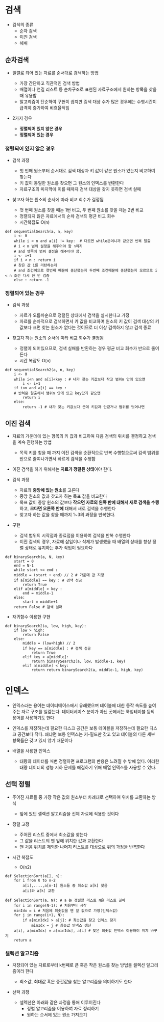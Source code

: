 # 검색
- 검색의 종류
    - 순차 검색
    - 이진 검색
    - 해쉬
## 순차검색
- 일렬로 되어 있는 자료를 순서대로 검색하는 방법
    - 가장 간단하고 직관적인 검색 방법
    - 배열이나 연결 리스트 등 순차구조로 표현된 자료구조에서 원하는 항목을 찾을 때 유용함
    - 알고리즘이 단순하여 구현이 쉽지만 검색 대상 수가 많은 경우에는 수행시간이 급격히 증가하여 비효율적임

- 2가지 경우
    - **정렬되어 있지 않은 경우**
    - **정렬되어 있는 경우**

### 정렬되어 있지 않은 경우
- 검색 과정
    - 첫 번째 원소부터 순서대로 검색 대상과 키 값이 같은 원소가 있는지 비교하여 찾는다
    - 키 값이 동일한 원소를 찾으면 그 원소의 인덱스를 반환한다
    - 자료구조의 마지막에 이를 때까지 검색 대상을 찾지 못하면 검색 실패

- 찾고자 하는 원소의 순서에 따라 비교 회수가 결정됨
    - 첫 번째 원소를 찾을 때는 1번 비교, 두 번째 원소를 찾을 때는 2번 비교
    - 정렬되지 않은 자료에서의 순차 검색의 평균 비교 회수
    - 시간복잡도 O(n)

```
def sequentialSearch(a, n, key)
    i <- 0
    while i < n and a[i] != key:  # 다르면 while문이니까 같으면 반복 탈출
    # i < n 범위 설정을 해주어야 함 n까지
    # and 앞쪽에 범위 설정을 해주어야 함. 
    i <- i+1
    if i < n : return i 
    # 찾은 값 i를 리턴하는데 
    # and 조건이므로 첫번째 때문에 중단했는지 두번째 조건때문에 중단했는지 모르므로 i < n 조건 다시 한 번 검증
    else : return -1 
```

### 정렬되어 있는 경우
- 검색 과정
    - 자료가 오름차순으로 정렬된 상태에서 검색을 실시한다고 가정
    - 자료를 순차적으로 검색하면서 키 값을 비교하여 원소의 키 값이 검색 대상의 키 값보다 크면 찾는 원소가 없다는 것이므로 더 이상 검색하지 않고 검색 종료

- 찾고자 하는 원소의 순서에 따라 비교 회수가 결정됨
    - 정렬이 되어있으므로, 검색 실패를 반환하는 경우 평균 비교 회수가 반으로 줄어든다
    - 시간 복잡도 O(n)
```
def sequentialSearch2(a, n, key)
    i <- 0
    while i<n and a[i]<key : # 내가 찾는 키값보다 작고 범위n 안에 있으면
        i <- i+1
    if i<n and a[i] == key :
    # 반복문 탈출해서 범위n 안에 있고 key값과 같으면 
        return i
    else:
        return -1 # 내가 찾는 키값보다 큰데 키값과 안같거나 범위를 벗어나면
```

## 이진 검색
- 자료의 가운데에 있는 항목의 키 값과 비교하여 다음 검색의 위치를 결정하고 검색을 계속 진행하는 방법
    - 목적 키를 찾을 때 까지 이진 검색을 순환적으로 반복 수행함으로써 검색 범위를 반으로 줄여나가면서 빠르게 검색을 수행함

- 이진 검색을 하기 위해서는 **자료가 정렬된 상태**여야 한다.

- 검색 과정
    - 자료의 **중앙에 있는 원소**를 고른다
    - 중앙 원소의 값과 찾고자 하는 목표 값을 비교한다
    - 목표 값이 중앙 원소의 값보다 **작으면 자료의 왼쪽 반에 대해서 새로 검색을 수행**하고, **크다면 오른쪽 반에** 대해서 새로 검색을 수행한다
    - 찾고자 하는 값을 찾을 때까지 1~3의 과정을 반복한다. 

- 구현
    - 검색 범위의 시작점과 종료점을 이용하여 검색을 반복 수행한다
    - 이진 검색의 경우, 자료에 삽입이나 삭제가 발생했을 때 배열의 상태를 항상 정렬 상태로 유지하는 추가 작업이 필요하다

```
def binarySearch(a, N, key)
    start = 0
    end = N-1
    while start <= end :
    middle = (start + end) // 2 # 가운데 값 지정
    if a[middle] == key : # 검색 성공
        return True
    elif a[middle] > key :
        end = middle-1
    else:
        start = middle+1
    return False # 검색 실패
```

- 재귀함수 이용한 구현
```
def binarySearch2(a, low, high, key):
    if low > high:
        return False
    else:
        middle = (low+high) // 2
        if key == a[middle] : # 검색 성공
            return True
        elif key < a[middle]:
            return binarySearch2(a, low, middle-1, key)
        elif a[middle] < key:
            return return binarySearch2(a, middle-1, high, key)
```

# 인덱스

- 인덱스라는 용어는 데이터베이스에서 유래했으며 테이블에 대한 동작 속도를 높여주는 자료 구조를 일컫는다. 데이터베이스 분야가 아닌 곳에서는 룩업테이블 등의 용어를 사용하기도 한다

- 인덱스를 저장하는데 필요한 디스크 공간은 보통 테이블을 저장하는데 필요한 디스크 공간보다 작다. 왜냐면 보통 인덱스는 키-필드만 갖고 있고 테이블의 다른 세부 항목들은 갖고 있지 않기 때문이다

- 배열을 사용한 인덱스
    - 대량의 데이터를 매번 정렬하면 프로그램의 반응은 느려질 수 밖에 없다. 이러한 대량 데이터의 성능 저하 문제를 해결하기 위해 배열 인덱스를 사용할 수 있다. 

## 선택 정렬
- 주어진 자료들 중 가장 작은 값의 원소부터 차례대로 선택하여 위치를 교환하는 방식
    - 앞에 있던 셀렉션 알고리즘을 전체 자료에 적용한 것이다

- 정렬 고정
    - 주어진 리스트 중에서 최소값을 찾는다
    - 그 값을 리스트의 맨 앞에 위치한 값과 교환한다
    - 맨 처음 위치를 제외한 나머지 리스트를 대상으로 위의 과정을 반복한다

- 시간 복잡도
    - O(n2)

```
def SelectionSort(a[], n):
    for i from 0 to n-2
        a[i],....,a[n-1] 원소들 중 최소값 a[k] 찾음
        a[i]와 a[k] 교환
```
```
def SelectionSort(a, N): # a 는 정렬할 리스트 N은 리스트 길이
    for i in range(N-1): # 처음부터 시작
    minIdx = i # 처음에 최솟값을 맨 앞 값으로 가정(인덱스값)
    for j in range(i+1, N):
        if a[minIdx] > a[j]: # 최솟값을 찾고 인덱스 찾기
            minIdx = j # 최솟값 인덱스 갱신 
    a[i], a[minIdx] = a[minIdx], a[i] # 찾은 최솟값 인덱스 이용하여 위치 바꾸기
    return a
```

### 셀렉션 알고리즘
- 저장되어 있는 자료로부터 k번째로 큰 혹은 작은 원소를 찾는 방법을 셀렉션 알고리즘이라 한다
    - 최소값, 최대값 혹은 중간값을 찾는 알고리즘을 의미하기도 한다

- 선택 과정
    - 셀렉션은 아래와 같은 과정을 통해 이루어진다
        - 정렬 알고리즘을 이용하여 자료 정리하기
        - 원하는 순서에 있는 원소 가져오기
        



